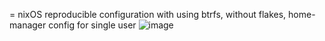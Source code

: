 = nixOS reproducible configuration
with using btrfs, without flakes, home-manager config for single user
![image](https://github.com/dainbow/nixos-config/assets/26509840/4aa37225-b30d-4cd9-96c7-55fba9c0d164)

